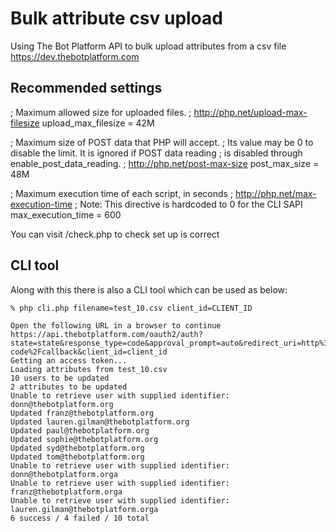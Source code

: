 
# Bulk attribute csv upload

Using The Bot Platform API to bulk upload attributes from a csv file
https://dev.thebotplatform.com

## Recommended settings

; Maximum allowed size for uploaded files.
; http://php.net/upload-max-filesize
upload_max_filesize = 42M

; Maximum size of POST data that PHP will accept.
; Its value may be 0 to disable the limit. It is ignored if POST data reading
; is disabled through enable_post_data_reading.
; http://php.net/post-max-size
post_max_size = 48M

; Maximum execution time of each script, in seconds
; http://php.net/max-execution-time
; Note: This directive is hardcoded to 0 for the CLI SAPI
max_execution_time = 600

You can visit /check.php to check set up is correct

## CLI tool

Along with this there is also a CLI tool which can be used as below:

```
% php cli.php filename=test_10.csv client_id=CLIENT_ID

Open the following URL in a browser to continue
https://api.thebotplatform.com/oauth2/auth?state=state&response_type=code&approval_prompt=auto&redirect_uri=http%3A%2F%2F127.0.0.1%3A8080%2Fauthorization-code%2Fcallback&client_id=client_id
Getting an access token...
Loading attributes from test_10.csv
10 users to be updated
2 attributes to be updated
Unable to retrieve user with supplied identifier: donn@thebotplatform.org
Updated franz@thebotplatform.org
Updated lauren.gilman@thebotplatform.org
Updated paul@thebotplatform.org
Updated sophie@thebotplatform.org
Updated syd@thebotplatform.org
Updated tom@thebotplatform.org
Unable to retrieve user with supplied identifier: donn@thebotplatform.orga
Unable to retrieve user with supplied identifier: franz@thebotplatform.orga
Unable to retrieve user with supplied identifier: lauren.gilman@thebotplatform.orga
6 success / 4 failed / 10 total
```